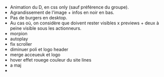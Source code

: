  * Animation du D, en css only (sauf préférence du groupe).
 * Agrandissement de l'image + infos en noir en bas.
 * Pas de burgers en desktop.
 * Au cas où, on considère que doivent rester visibles x previews + deux à peine visible sous les actionneurs.
 * morpion
 * autoplay
 * fix scroller
 * diminuer poli et logo header
 * merge acceueuk et logo
 * hover effet rouege couleur du site lines
 * a maj
 *
